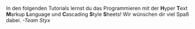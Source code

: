 In den folgenden Tutorials lernst du das Programmieren mit der **H**yper **T**ext **M**arkup **L**anguage und **C**ascading **S**tyle **S**heets! Wir wünschen dir viel Spaß dabei.
*-Team Styx*
